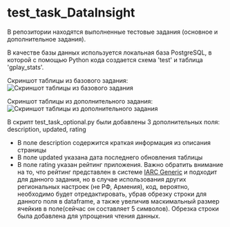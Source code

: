 # test_task_DataInsight
В репозитории находятся выполненные тестовые задания (основное и дополнительное задания).

В качестве базы данных используется локальная база PostgreSQL, в которой с помощью Python кода создается схема 'test' и таблица 'gplay_stats'.

Скриншот таблицы из базового задания:
![Скриншот таблицы из базового задания](https://github.com/bengel-cooper/test_task_DataInsight/blob/main/table_screenshot.PNG)

Скриншот таблицы из дополнительного задания:
![Скриншот таблицы из дополнительного задания](https://github.com/bengel-cooper/test_task_DataInsight/blob/main/optional_table_screenshot.PNG)


В скрипт test_task_optional.py были добавлены 3 дополнительных поля: description, updated, rating
- В поле description содержится краткая информация из описания страницы
- В поле updated указана дата последнего обновления таблицы
- В поле rating указан рейтинг приложения. Важно обратить внимание на то, что рейтинг представлен в системе <a href="https://support.google.com/googleplay/android-developer/answer/9859655?hl=en">IARC Generic</a> и подходит для данного задания, но в случае использования других региональных настроек (не РФ, Армения), код, вероятно, необходимо будет отредактировать, убрав обрезку строки для данного поля в dataframe, а также увеличив  маскимальный размер ячейкив в поле(сейчас он составляет 5 символов). Обрезка строки была добавлена для упрощения чтения данных.
